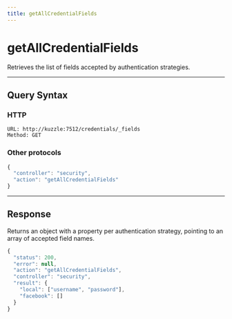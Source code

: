```yaml
---
title: getAllCredentialFields
---
```


# getAllCredentialFields

<SinceBadge version="1.0.0" />

Retrieves the list of fields accepted by authentication strategies.

---

## Query Syntax

### HTTP

```http
URL: http://kuzzle:7512/credentials/_fields
Method: GET
```

### Other protocols

```js
{
  "controller": "security",
  "action": "getAllCredentialFields"
}
```

---

## Response

Returns an object with a property per authentication strategy, pointing to an array of accepted field names.

```javascript
{
  "status": 200,
  "error": null,
  "action": "getAllCredentialFields",
  "controller": "security",
  "result": {
    "local": ["username", "password"],
    "facebook": []
  }
}
```
